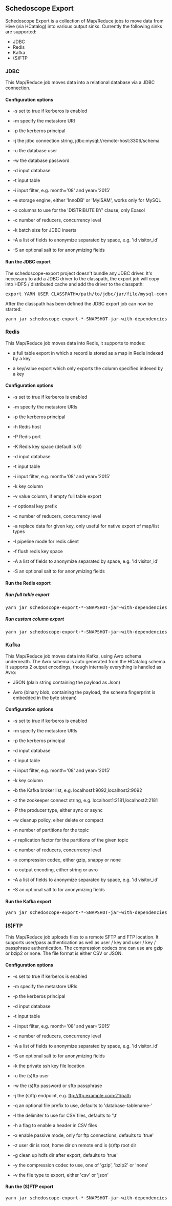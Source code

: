 ## Schedoscope Export

Schedoscope Export is a collection of Map/Reduce jobs to move data from Hive (via HCatalog) into various output sinks. Currently the following sinks are supported:

 * JDBC
 * Redis
 * Kafka
 * (S)FTP

### JDBC

This Map/Reduce job moves data into a relational database via a JDBC connection.

#### Configuration options

 * -s set to true if kerberos is enabled

 * -m specify the metastore URI

 * -p the kerberos principal

 * -j the jdbc connection string, jdbc:mysql://remote-host:3306/schema

 * -u the database user

 * -w the database password

 * -d input database

 * -t input table

 * -i input filter, e.g. month='08' and year='2015'

 * -e storage engine, either 'InnoDB' or 'MyISAM', works only for MySQL

 * -x columns to use for the 'DISTRIBUTE BY' clause, only Exasol

 * -c number of reducers, concurrency level

 * -k batch size for JDBC inserts

 * -A a list of fields to anonymize separated by space, e.g. 'id visitor_id'

 * -S an optional salt to for anonymizing fields

#### Run the JDBC export

The schedoscope-export project doesn't bundle any JDBC driver. It's necessary to add a JDBC driver to the classpath, the export job will copy into HDFS / distributed cache and add the driver to the classpath:

<pre>
export YARN_USER_CLASSPATH=/path/to/jdbc/jar/file/mysql-connector-java-5.1.38.jar
</pre>

After the classpath has been defined the JDBC export job can now be started:

<pre>
yarn jar schedoscope-export-*-SNAPSHOT-jar-with-dependencies.jar org.schedoscope.export.jdbc.JdbcExportJob -d default -t my_table -s -p 'hive/_HOST@PRINCIPAL.COM' -m 'thrift://metastore:9083' -c 10 -j 'jdbc:mysql://host/db' -k 1000 -u username -w mypassword
</pre>

### Redis

This Map/Reduce job moves data into Redis, it supports to modes:
 * a full table export in which a record is stored as a map in Redis indexed by a key

 * a key/value export which only exports the column specified indexed by a key

#### Configuration options

 * -s set to true if kerberos is enabled

 * -m specify the metastore URIs

 * -p the kerberos principal

 * -h Redis host

 * -P Redis port

 * -K Redis key space (default is 0)

 * -d input database

 * -t input table

 * -i input filter, e.g. month='08' and year='2015'

 * -k key  column

 * -v value column, if empty full table export

 * -r optional key prefix

 * -c number of reducers, concurrency level

 * -a replace data for given key, only useful for native export of map/list types

 * -l pipeline mode for redis client

 * -f flush redis key space

 * -A a list of fields to anonymize separated by space, e.g. 'id visitor_id'

 * -S an optional salt to for anonymizing fields

#### Run the Redis export

##### Run full table export
<pre>
yarn jar schedoscope-export-*-SNAPSHOT-jar-with-dependencies.jar org.schedoscope.export.redis.RedisExportJob -d default -t my_table -h 'redishost' -k id -s -p 'hive/_HOST@PRINCIPAL.COM' -m 'thrift://metastore:9083' -c 10
</pre>

##### Run custom column export
<pre>
yarn jar schedoscope-export-*-SNAPSHOT-jar-with-dependencies.jar org.schedoscope.export.redis.RedisExportJob -d default -t my_table -h 'redishost' -k id -v products -s -p 'hive/_HOST@PRINCIPAL.COM' -m 'thrift://metastore:9083' -c 10
</pre>

### Kafka
This Map/Reduce job moves data into Kafka, using Avro schema underneath. The Avro schema is auto generated from the HCatalog schema. It supports 2 output encodings, though internally everything is handled as Avro:

 * JSON (plain string containing the payload as Json)

 * Avro (binary blob, containing the payload, the schema fingerprint is embedded in the byte stream)

#### Configuration options

 * -s set to true if kerberos is enabled

 * -m specify the metastore URIs

 * -p the kerberos principal

 * -d input database

 * -t input table

 * -i input filter, e.g. month='08' and year='2015'

 * -k key  column

 * -b the Kafka broker list, e.g. localhost1:9092,localhost2:9092

 * -z the zookeeper connect string, e.g. localhost1:2181,localhost2:2181

 * -P the producer type, either sync or async

 * -w cleanup policy, eiher delete or compact

 * -n number of partitions for the topic

 * -r replication factor for the partitions of the given topic

 * -c number of reducers, concurrency level

 * -x compression codec, either gzip, snappy or none

 * -o output encoding, either string or avro

 * -A a list of fields to anonymize separated by space, e.g. 'id visitor_id'

 * -S an optional salt to for anonymizing fields

#### Run the Kafka export
<pre>
yarn jar schedoscope-export-*-SNAPSHOT-jar-with-dependencies.jar org.schedoscope.export.kafka.KafkaExportJob -d default -t table -s -p 'hive/_HOST@PRINCIPAL.COM' -m 'thrift://metastore:9083' -k id -z zookeeper:2181 -b broker:9092
</pre>


### (S)FTP
This Map/Reduce job uploads files to a remote SFTP and FTP location. It supports user/pass authentication as well as user / key and user / key / passphrase authentication. The compression codecs one can use are gzip or bzip2 or none. The file format is either CSV or JSON.

#### Configuration options

 * -s set to true if kerberos is enabled

 * -m specify the metastore URIs

 * -p the kerberos principal

 * -d input database

 * -t input table

 * -i input filter, e.g. month='08' and year='2015'

 * -c number of reducers, concurrency level

 * -A a list of fields to anonymize separated by space, e.g. 'id visitor_id'

 * -S an optional salt to for anonymizing fields

 * -k the private ssh key file location

 * -u the (s)ftp user

 * -w the (s)ftp password or sftp passphrase

 * -j the (s)ftp endpoint, e.g. ftp://ftp.example.com:21/path

 * -q an optional file prefix to use, defaults to 'database-tablename-'

 * -l the delimiter to use for CSV files, defaults to '\t'

 * -h a flag to enable a header in CSV files

 * -x enable passive mode, only for ftp connections, defaults to 'true'

 * -z user dir is root, home dir on remote end is (s)ftp root dir

 * -g clean up hdfs dir after export, defaults to 'true'

 * -y the compression codec to use, one of 'gzip', 'bzip2' or 'none'

 * -v the file type to export, either 'csv' or 'json'

 #### Run the (S)FTP export
 <pre>
yarn jar schedoscope-export-*-SNAPSHOT-jar-with-dependencies.jar org.schedoscope.export.ftp.FtpExportJob -d default -t table -s -p 'hive/_HOST@PRINCIPAL.COM' -m 'thrift://metastore:9083' -c 2 -u username -w mypassword -j 'ftp://ftp.example.com:21/path' -h -v json -y bzip2
 </pre>
